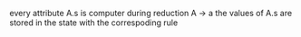 every attribute A.s is computer during reduction A -> a
the values of A.s are stored in the state with the correspoding rule
